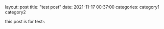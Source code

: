 layout: post
title: "test post"
date: 2021-11-17 00:37:00
categories: category1 category2

this post is for test~
